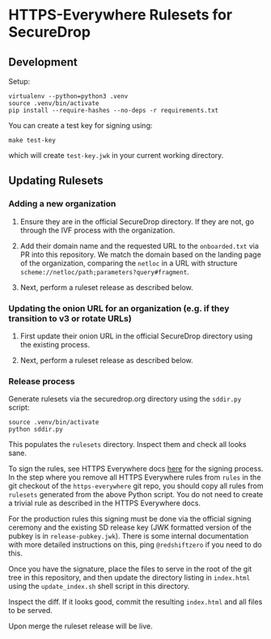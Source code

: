 # HTTPS-Everywhere Rulesets for SecureDrop

## Development

Setup:

```
virtualenv --python=python3 .venv
source .venv/bin/activate
pip install --require-hashes --no-deps -r requirements.txt
```

You can create a test key for signing using:

```
make test-key
```

which will create `test-key.jwk` in your current working directory.

## Updating Rulesets

### Adding a new organization

1. Ensure they are in the official SecureDrop directory. If they are not, go through the IVF process with the organization.

2. Add their domain name and the requested URL to the `onboarded.txt` via PR into this repository. We match the domain based on the landing page of the organization, comparing the `netloc` in a URL with structure `scheme://netloc/path;parameters?query#fragment`.

3. Next, perform a ruleset release as described below.

### Updating the onion URL for an organization (e.g. if they transition to v3 or rotate URLs)

1. First update their onion URL in the official SecureDrop directory using the existing process.

2. Next, perform a ruleset release as described below.

### Release process

Generate rulesets via the securedrop.org directory using the `sddir.py` script:

```
source .venv/bin/activate
python sddir.py
```

This populates the `rulesets` directory. Inspect them and check all looks sane.

To sign the rules, see HTTPS Everywhere docs [here](https://github.com/EFForg/https-everywhere/blob/master/docs/en_US/ruleset-update-channels.md#2-signing-rulesets-with-this-key) for the signing process. In the step where you remove all HTTPS Everywhere rules from `rules` in the git checkout of the `https-everywhere` git repo, you should copy all rules from `rulesets` generated from the above Python script. You do not need to create a trivial rule as described in the HTTPS Everywhere docs.

For the production rules this signing must be done via the official signing ceremony and the existing SD release key (JWK formatted version of the pubkey is in `release-pubkey.jwk`). There is some internal documentation with more detailed instructions on this, ping `@redshiftzero` if you need to do this.

Once you have the signature, place the files to serve in the root of the git tree in this repository, and then update the directory listing in `index.html` using the `update_index.sh` shell script in this directory.

Inspect the diff. If it looks good, commit the resulting `index.html` and all files to be served.

Upon merge the ruleset release will be live.
